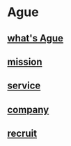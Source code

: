 # Ague

## [what's Ague](/aboout)

## [mission](/mission)

## [service](/service)

## [company](/company)

## [recruit](/recruit)